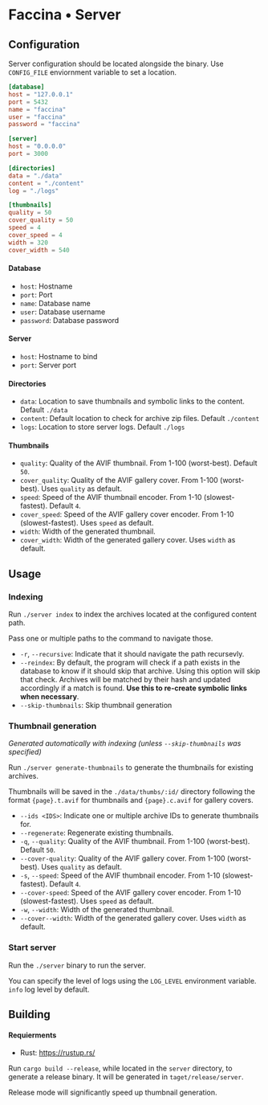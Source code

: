 # Faccina • Server

## Configuration

Server configuration should be located alongside the binary. Use `CONFIG_FILE` enviornment variable to set a location.

```toml
[database]
host = "127.0.0.1"
port = 5432
name = "faccina"
user = "faccina"
password = "faccina"

[server]
host = "0.0.0.0"
port = 3000

[directories]
data = "./data"
content = "./content"
log = "./logs"

[thumbnails]
quality = 50
cover_quality = 50
speed = 4
cover_speed = 4
width = 320
cover_width = 540
```

#### Database

- `host`: Hostname
- `port`: Port
- `name`: Database name
- `user`: Database username
- `password`: Database password

#### Server

- `host`: Hostname to bind
- `port`: Server port

#### Directories

- `data`: Location to save thumbnails and symbolic links to the content. Default `./data`
- `content`: Default location to check for archive zip files. Default `./content`
- `logs`: Location to store server logs. Default `./logs`

#### Thumbnails

- `quality`: Quality of the AVIF thumbnail. From 1-100 (worst-best). Default `50`.
- `cover_quality`: Quality of the AVIF gallery cover. From 1-100 (worst-best). Uses `quality` as default.
- `speed`: Speed of the AVIF thumbnail encoder. From 1-10 (slowest-fastest). Default `4`.
- `cover_speed`: Speed of the AVIF gallery cover encoder. From 1-10 (slowest-fastest). Uses `speed` as default.
- `width`: Width of the generated thumbnail.
- `cover_width`: Width of the generated gallery cover. Uses `width` as default.

## Usage

### Indexing

Run `./server index` to index the archives located at the configured content path.

Pass one or multiple paths to the command to navigate those.

- `-r`, `--recursive`: Indicate that it should navigate the path recursevly.
- `--reindex`: By default, the program will check if a path exists in the database to know if it should skip that archive. Using this option will skip that check. Archives will be matched by their hash and updated accordingly if a match is found. **Use this to re-create symbolic links when necessary**.
- `--skip-thumbnails`: Skip thumbnail generation

### Thumbnail generation

_Generated automatically with indexing (unless `--skip-thumbnails` was specified)_

Run `./server generate-thumbnails` to generate the thumbnails for existing archives.

Thumbnails will be saved in the `./data/thumbs/:id/` directory following the format `{page}.t.avif` for thumbnails and `{page}.c.avif` for gallery covers.

- `--ids <IDS>`: Indicate one or multiple archive IDs to generate thumbnails for.
- `--regenerate`: Regenerate existing thumbnails.
- `-q`, `--quality`: Quality of the AVIF thumbnail. From 1-100 (worst-best). Default `50`.
- `--cover-quality`: Quality of the AVIF gallery cover. From 1-100 (worst-best). Uses `quality` as default.
- `-s`, `--speed`: Speed of the AVIF thumbnail encoder. From 1-10 (slowest-fastest). Default `4`.
- `--cover-speed`: Speed of the AVIF gallery cover encoder. From 1-10 (slowest-fastest). Uses `speed` as default.
- `-w`, `--width`: Width of the generated thumbnail.
- `--cover--width`: Width of the generated gallery cover. Uses `width` as default.

### Start server

Run the `./server` binary to run the server.

You can specify the level of logs using the `LOG_LEVEL` environment variable. `info` log level by default.

## Building

#### Requierments

- Rust: https://rustup.rs/

Run `cargo build --release`, while located in the `server` directory, to generate a release binary. It will be generated in `taget/release/server`.

Release mode will significantly speed up thumbnail generation.
